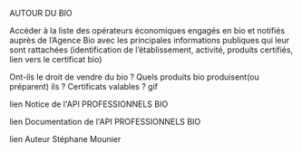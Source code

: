 AUTOUR DU BIO

Accéder à la liste des opérateurs économiques engagés en bio et notifiés auprès de l’Agence Bio avec les principales informations publiques qui leur sont rattachées (identification de l’établissement, activité, produits certifiés, lien vers le certificat bio)

Ont-ils le droit de vendre du bio ? Quels produits bio produisent(ou préparent) ils ? Certificats valables ?
gif

lien Notice de l'API PROFESSIONNELS BIO

lien Documentation de l'API PROFESSIONNELS BIO

lien Auteur Stéphane Mounier

